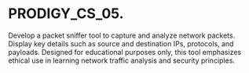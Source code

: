 # PRODIGY_CS_05.
Develop a packet sniffer tool to capture and analyze network packets. Display key details such as source and destination IPs, protocols, and payloads. Designed for educational purposes only, this tool emphasizes ethical use in learning network traffic analysis and security principles.
